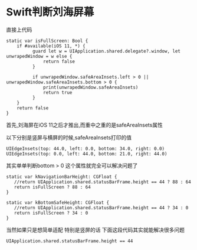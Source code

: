 # Swift判断刘海屏幕

直接上代码

```objc
static var isFullScreen: Bool {
    if #available(iOS 11, *) {
          guard let w = UIApplication.shared.delegate?.window, let unwrapedWindow = w else {
              return false
          }
          
          if unwrapedWindow.safeAreaInsets.left > 0 || unwrapedWindow.safeAreaInsets.bottom > 0 {
              print(unwrapedWindow.safeAreaInsets)
              return true
          }
    }
    return false
}
```

首先,刘海屏在iOS 11之后才推出,而重中之重的是safeAreaInsets属性

以下分别是竖屏与横屏的时候,safeAreaInsets打印的值

```objc
UIEdgeInsets(top: 44.0, left: 0.0, bottom: 34.0, right: 0.0)
UIEdgeInsets(top: 0.0, left: 44.0, bottom: 21.0, right: 44.0)
```

其实单单判断bottom > 0 这个属性就完全可以解决问题了

```objc
static var kNavigationBarHeight: CGFloat {
   //return UIApplication.shared.statusBarFrame.height == 44 ? 88 : 64
   return isFullScreen ? 88 : 64
}
    
static var kBottomSafeHeight: CGFloat {
   //return UIApplication.shared.statusBarFrame.height == 44 ? 34 : 0
   return isFullScreen ? 34 : 0
}
```

当然如果只是想简单适配 特别是竖屏的话 下面这段代码其实就能解决很多问题

```objc
UIApplication.shared.statusBarFrame.height == 44
```